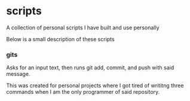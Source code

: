 # scripts
A collection of personal scripts I have built and use personally

Below is a small description of these scripts

### gits
Asks for an input text, then runs git add, commit, and push with said message. 

This was created for personal projects where I got tired of writitng three commands when I am the only programmer of said repository.
